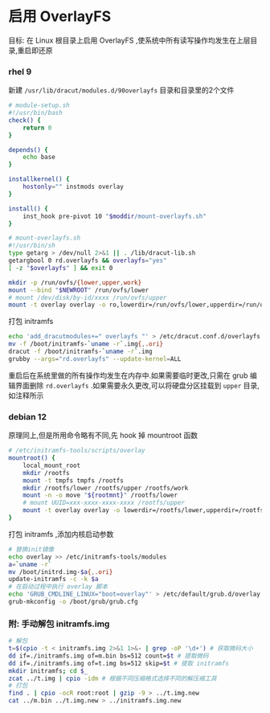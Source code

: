 # 启用 OverlayFS
目标: 在 Linux 根目录上启用 OverlayFS ,使系统中所有读写操作均发生在上层目录,重启即还原
### rhel 9
新建 `/usr/lib/dracut/modules.d/90overlayfs` 目录和目录里的2个文件
```bash
# module-setup.sh
#!/usr/bin/bash
check() {
    return 0
}

depends() {
    echo base
}

installkernel() {
    hostonly="" instmods overlay
}

install() {
    inst_hook pre-pivot 10 "$moddir/mount-overlayfs.sh"
}

# mount-overlayfs.sh
#!/usr/bin/sh
type getarg > /dev/null 2>&1 || . /lib/dracut-lib.sh
getargbool 0 rd.overlayfs && overlayfs="yes"
[ -z "$overlayfs" ] && exit 0

mkdir -p /run/ovfs/{lower,upper,work}
mount --bind "$NEWROOT" /run/ovfs/lower
# mount /dev/disk/by-id/xxxx /run/ovfs/upper
mount -t overlay overlay -o ro,lowerdir=/run/ovfs/lower,upperdir=/run/ovfs/upper,workdir=/run/ovfs/work "$NEWROOT"
```
打包 initramfs
```bash
echo 'add_dracutmodules+=" overlayfs "' > /etc/dracut.conf.d/overlayfs.conf
mv -f /boot/initramfs-`uname -r`.img{,.ori}
dracut -f /boot/initramfs-`uname -r`.img
grubby --args="rd.overlayfs" --update-kernel=ALL
```
重启后在系统里做的所有操作均发生在内存中.如果需要临时更改,只需在 grub 编辑界面删除 `rd.overlayfs` .如果需要永久更改,可以将硬盘分区挂载到 `upper` 目录,如注释所示
### debian 12
原理同上,但是所用命令略有不同,先 hook 掉 mountroot 函数
```bash
# /etc/initramfs-tools/scripts/overlay
mountroot() {
    local_mount_root
    mkdir /rootfs
    mount -t tmpfs tmpfs /rootfs
    mkdir /rootfs/lower /rootfs/upper /rootfs/work
    mount -n -o move "${rootmnt}" /rootfs/lower
    # mount UUID=xxx-xxxx-xxxx-xxxx /rootfs/upper
    mount -t overlay overlay -o lowerdir=/rootfs/lower,upperdir=/rootfs/upper,workdir=/rootfs/work "${rootmnt}"
}
```
打包 initramfs ,添加内核启动参数
```bash
# 替换init镜像
echo overlay >> /etc/initramfs-tools/modules
a=`uname -r`
mv /boot/initrd.img-$a{,.ori}
update-initramfs -c -k $a
# 在启动过程中执行 overlay 脚本
echo 'GRUB_CMDLINE_LINUX="boot=overlay"' > /etc/default/grub.d/overlay.cfg
grub-mkconfig -o /boot/grub/grub.cfg
```
### 附: 手动解包 initramfs.img
```bash
# 解包
t=$(cpio -t < initramfs.img 2>&1 1>&- | grep -oP '\d+') # 获取微码大小
dd if=./initramfs.img of=m.bin bs=512 count=$t # 提取微码
dd if=./initramfs.img of=t.img bs=512 skip=$t # 提取 initramfs
mkdir initramfs; cd $_
zcat ../t.img | cpio -idm # 根据不同压缩格式选择不同的解压缩工具
# 打包
find . | cpio -ocR root:root | gzip -9 > ../t.img.new
cat ../m.bin ../t.img.new > ../initramfs.img.new
```